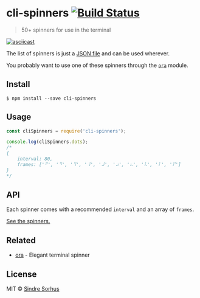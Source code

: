# cli-spinners [![Build Status](https://travis-ci.org/sindresorhus/cli-spinners.svg?branch=master)](https://travis-ci.org/sindresorhus/cli-spinners)

> 50+ spinners for use in the terminal

[![asciicast](https://asciinema.org/a/38570.png)](https://asciinema.org/a/38570)

The list of spinners is just a [JSON file](spinners.json) and can be used wherever.

You probably want to use one of these spinners through the [`ora`](https://github.com/sindresorhus/ora) module.


## Install

```
$ npm install --save cli-spinners
```


## Usage

```js
const cliSpinners = require('cli-spinners');

console.log(cliSpinners.dots);
/*
{
	interval: 80,
	frames: ['⠋', '⠙', '⠹', '⠸', '⠼', '⠴', '⠦', '⠧', '⠇', '⠏']
}
*/
```


## API

Each spinner comes with a recommended `interval` and an array of `frames`.

[See the spinners.](spinners.json)


## Related

- [ora](https://github.com/sindresorhus/ora) - Elegant terminal spinner


## License

MIT © [Sindre Sorhus](https://sindresorhus.com)
